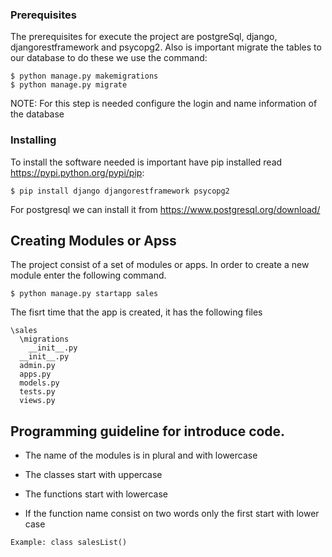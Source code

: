 ### Prerequisites

The prerequisites for execute the project are postgreSql, django, djangorestframework and psycopg2.
Also is important migrate the tables to our database to do these we use the command:

```
$ python manage.py makemigrations
$ python manage.py migrate
```

NOTE: For this step is needed configure the login and name information of the database 


### Installing

To install the software needed is important have pip installed read https://pypi.python.org/pypi/pip:

```
$ pip install django djangorestframework psycopg2

```
For postgresql we can install it from https://www.postgresql.org/download/

## Creating Modules or Apss
The project consist of a set of modules or apps. In order to create a new module enter the following command.
```
$ python manage.py startapp sales
```
The fisrt time that the app is created, it has the following files


```
\sales
  \migrations
    __init__.py
  __init__.py
  admin.py
  apps.py
  models.py
  tests.py
  views.py
```

## Programming guideline for introduce code.


* The name of the modules is in plural and with lowercase

* The classes start with uppercase

* The functions start with lowercase

* If the function name consist on two words only the first start with lower case
```
Example: class salesList()
```
